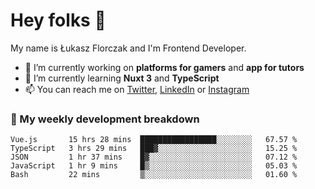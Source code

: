# Hey folks 👋

My name is Łukasz Florczak and I'm Frontend Developer. 

- 🔭 I’m currently working on **platforms for gamers** and **app for tutors**
- 🌱 I’m currently learning **Nuxt 3** and **TypeScript**
- 📫 You can reach me on [Twitter](https://twitter.com/lukaszflorczak), [LinkedIn](https://pl.linkedin.com/in/lukasz-florczak) or [Instagram](https://instagram.com/lukaszflorczak)


### 🧮 My weekly development breakdown

<!--START_SECTION:waka-->
```text
Vue.js       15 hrs 28 mins  █████████████████░░░░░░░░   67.57 % 
TypeScript   3 hrs 29 mins   ███▓░░░░░░░░░░░░░░░░░░░░░   15.25 % 
JSON         1 hr 37 mins    █▓░░░░░░░░░░░░░░░░░░░░░░░   07.12 % 
JavaScript   1 hr 9 mins     █▒░░░░░░░░░░░░░░░░░░░░░░░   05.03 % 
Bash         22 mins         ▒░░░░░░░░░░░░░░░░░░░░░░░░   01.60 % 
```
<!--END_SECTION:waka-->

<!--
**lukaszflorczak/lukaszflorczak** is a ✨ _special_ ✨ repository because its `README.md` (this file) appears on your GitHub profile.

Here are some ideas to get you started:

- 🔭 I’m currently working on ...
- 🌱 I’m currently learning ...
- 👯 I’m looking to collaborate on ...
- 🤔 I’m looking for help with ...
- 💬 Ask me about ...
- 📫 How to reach me: ...
- 😄 Pronouns: ...
- ⚡ Fun fact: ...
-->
